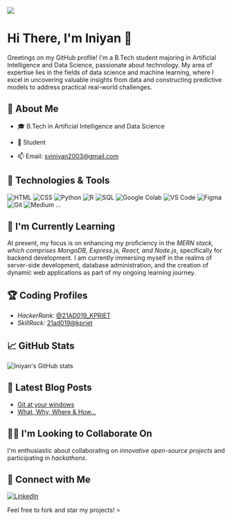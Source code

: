 [![](https://visitcount.itsvg.in/api?id=Iniyan2003&label=Profile%20Views&color=1&icon=1&pretty=false)](https://visitcount.itsvg.in)
# Hi There, I'm Iniyan 👋

Greetings on my GitHub profile! I'm a B.Tech student majoring in Artificial Intelligence and Data Science, passionate about technology. My area of expertise lies in the fields of data science and machine learning, where I excel in uncovering valuable insights from data and constructing predictive models to address practical real-world challenges.


## 🚀 About Me

- 🎓 B.Tech in Artificial Intelligence and Data Science

- 💼 Student

- 📫 Email: sviniyan2003@gmail.com
  

## 🔧 Technologies & Tools

![HTML](https://img.shields.io/badge/HTML5-E34F26?style=flat&logo=html5&logoColor=white)
![CSS](https://img.shields.io/badge/CSS3-1572B6?style=flat&logo=css3&logoColor=white)
![Python](https://img.shields.io/badge/Python-3776AB?style=flat&logo=python&logoColor=white)
![R](https://img.shields.io/badge/R-276DC3?style=flat&logo=r&logoColor=white)
![SQL](https://img.shields.io/badge/SQL-4479A1?style=flat&logo=postgresql&logoColor=white)
![Google Colab](https://img.shields.io/badge/Google_Colab-F9AB00?style=flat&logo=googlecolab&logoColor=white)
![VS Code](https://img.shields.io/badge/VS_Code-007ACC?style=flat&logo=visualstudiocode&logoColor=white)
![Figma](https://img.shields.io/badge/Figma-F24E1E?style=flat&logo=figma&logoColor=white)
![Git](https://img.shields.io/badge/Git-F05032?style=flat&logo=git&logoColor=white)
![Medium](https://img.shields.io/badge/Medium-12100E?style=flat&logo=medium&logoColor=white)
...



## 🌱 I'm Currently Learning

At present, my focus is on enhancing my proficiency in the *MERN stack, which comprises MongoDB, Express.js, React, and Node.js*, specifically for backend development. I am currently immersing myself in the realms of server-side development, database administration, and the creation of dynamic web applications as part of my ongoing learning journey.


## 🏆 Coding Profiles

- *HackerRank:* [@21AD019_KPRIET](https://www.hackerrank.com/21AD019_KPRIET) 
- *SkillRack:* [21ad019@kpriet](https://www.skillrack.com/faces/resume.xhtml?id=387771&key=efb7c66a4d6533ca14f488afad1514723475629e) 


## 📈 GitHub Stats

![Iniyan's GitHub stats](https://github-readme-stats.vercel.app/api?username=Iniyan2003&show_icons=true&theme=transparent)


## 📝 Latest Blog Posts

<!-- BLOG-POST-LIST:START -->
- [Git at your windows](https://medium.com/@sviniyan2003/git-at-your-windows-6da7a7665635)
- [What, Why, Where & How…](https://medium.com/@sviniyan2003/what-why-where-how-4238dff101bc)
<!-- BLOG-POST-LIST:END -->


## 👯‍♀ I'm Looking to Collaborate On

I'm enthusiastic about collaborating on *innovative open-source projects* and participating in *hackathons*. 



## 🤝 Connect with Me

[![LinkedIn](https://img.shields.io/badge/LinkedIn-0077B5?style=flat&logo=linkedin&logoColor=white)](https://www.linkedin.com/in/iniyan-sv/)





Feel free to fork and star my projects! ⭐
